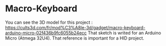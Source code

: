 # Macro-Keyboard
You can see the 3D model for this project : https://cults3d.com/fr/mod%C3%A8le-3d/gadget/macro-keyboard-arduino-micro-02f436b9fc6055b24ecc
That sketch is writed for an Arduino Micro (Atmega 32U4). That reference is important for a HID project.

